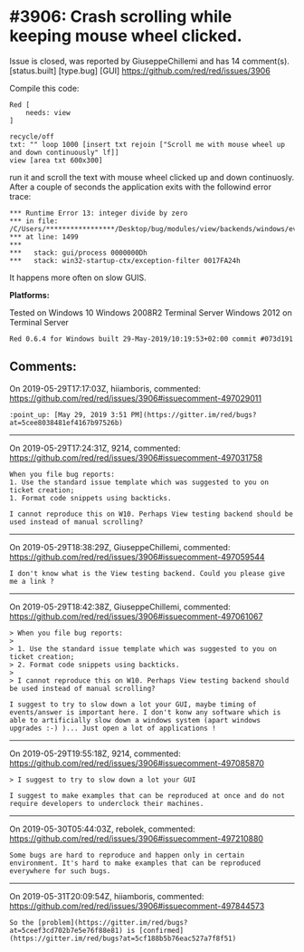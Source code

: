 
#3906: Crash scrolling while keeping mouse wheel clicked.
================================================================================
Issue is closed, was reported by GiuseppeChillemi and has 14 comment(s).
[status.built] [type.bug] [GUI]
<https://github.com/red/red/issues/3906>

Compile this code:

```
Red [
	needs: view
]

recycle/off
txt: "" loop 1000 [insert txt rejoin ["Scroll me with mouse wheel up and down continuously" lf]]
view [area txt 600x300]
```

run it and scroll the text with mouse wheel clicked up and down continuosly.
After a couple of seconds the application exits with the followind error trace:

```
*** Runtime Error 13: integer divide by zero
*** in file: /C/Users/*****************/Desktop/bug/modules/view/backends/windows/events.reds
*** at line: 1499
***
***   stack: gui/process 0000000Dh
***   stack: win32-startup-ctx/exception-filter 0017FA24h
```

It happens more often on slow GUIS.

**Platforms:**

Tested on
Windows 10
Windows 2008R2 Terminal Server
Windows 2012 on Terminal Server


```
Red 0.6.4 for Windows built 29-May-2019/10:19:53+02:00 commit #073d191
```



Comments:
--------------------------------------------------------------------------------

On 2019-05-29T17:17:03Z, hiiamboris, commented:
<https://github.com/red/red/issues/3906#issuecomment-497029011>

    :point_up: [May 29, 2019 3:51 PM](https://gitter.im/red/bugs?at=5cee8038481ef4167b97526b)

--------------------------------------------------------------------------------

On 2019-05-29T17:24:31Z, 9214, commented:
<https://github.com/red/red/issues/3906#issuecomment-497031758>

    When you file bug reports:
    1. Use the standard issue template which was suggested to you on ticket creation;
    1. Format code snippets using backticks.
    
    I cannot reproduce this on W10. Perhaps View testing backend should be used instead of manual scrolling?

--------------------------------------------------------------------------------

On 2019-05-29T18:38:29Z, GiuseppeChillemi, commented:
<https://github.com/red/red/issues/3906#issuecomment-497059544>

    I don't know what is the View testing backend. Could you please give me a link ?

--------------------------------------------------------------------------------

On 2019-05-29T18:42:38Z, GiuseppeChillemi, commented:
<https://github.com/red/red/issues/3906#issuecomment-497061067>

    > When you file bug reports:
    > 
    > 1. Use the standard issue template which was suggested to you on ticket creation;
    > 2. Format code snippets using backticks.
    > 
    > I cannot reproduce this on W10. Perhaps View testing backend should be used instead of manual scrolling?
    
    I suggest to try to slow down a lot your GUI, maybe timing of events/answer is important here. I don't konw any software which is able to artificially slow down a windows system (apart windows upgrades :-) )... Just open a lot of applications !
    

--------------------------------------------------------------------------------

On 2019-05-29T19:55:18Z, 9214, commented:
<https://github.com/red/red/issues/3906#issuecomment-497085870>

    > I suggest to try to slow down a lot your GUI
    
    I suggest to make examples that can be reproduced at once and do not require developers to underclock their machines.

--------------------------------------------------------------------------------

On 2019-05-30T05:44:03Z, rebolek, commented:
<https://github.com/red/red/issues/3906#issuecomment-497210880>

    Some bugs are hard to reproduce and happen only in certain environment. It's hard to make examples that can be reproduced everywhere for such bugs.

--------------------------------------------------------------------------------

On 2019-05-31T20:09:54Z, hiiamboris, commented:
<https://github.com/red/red/issues/3906#issuecomment-497844573>

    So the [problem](https://gitter.im/red/bugs?at=5ceef3cd702b7e5e76f88e81) is [confirmed](https://gitter.im/red/bugs?at=5cf188b5b76eac527a7f8f51)

